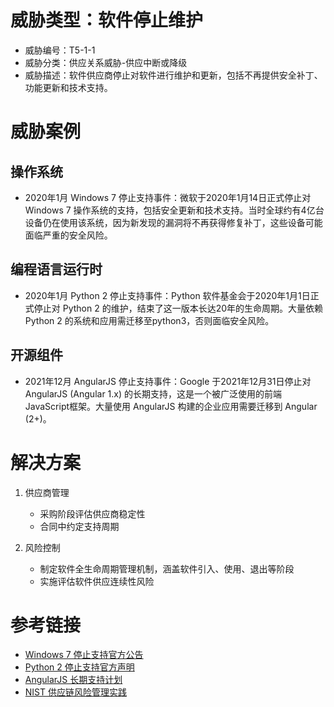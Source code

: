 # 威胁类型：软件停止维护
- 威胁编号：T5-1-1
- 威胁分类：供应关系威胁-供应中断或降级
- 威胁描述：软件供应商停止对软件进行维护和更新，包括不再提供安全补丁、功能更新和技术支持。

# 威胁案例
## 操作系统
- 2020年1月 Windows 7 停止支持事件：微软于2020年1月14日正式停止对 Windows 7 操作系统的支持，包括安全更新和技术支持。当时全球约有4亿台设备仍在使用该系统，因为新发现的漏洞将不再获得修复补丁，这些设备可能面临严重的安全风险。

## 编程语言运行时
- 2020年1月 Python 2 停止支持事件：Python 软件基金会于2020年1月1日正式停止对 Python 2 的维护，结束了这一版本长达20年的生命周期。大量依赖 Python 2 的系统和应用需迁移至python3，否则面临安全风险。

## 开源组件
- 2021年12月 AngularJS 停止支持事件：Google 于2021年12月31日停止对 AngularJS (Angular 1.x) 的长期支持，这是一个被广泛使用的前端JavaScript框架。大量使用 AngularJS 构建的企业应用需要迁移到 Angular (2+)。

# 解决方案
1. 供应商管理
   - 采购阶段评估供应商稳定性
   - 合同中约定支持周期

2. 风险控制
   - 制定软件全生命周期管理机制，涵盖软件引入、使用、退出等阶段
   - 实施评估软件供应连续性风险


# 参考链接
- [Windows 7 停止支持官方公告](https://www.microsoft.com/en-us/windows/windows-7-end-of-life-support-information)
- [Python 2 停止支持官方声明](https://www.python.org/doc/sunset-python-2/)
- [AngularJS 长期支持计划](https://blog.angular.io/stable-angularjs-and-long-term-support-7e077635ee9c)
- [NIST 供应链风险管理实践](https://www.nist.gov/publications/supply-chain-risk-management-practices-federal-information-systems-and-organizations) 